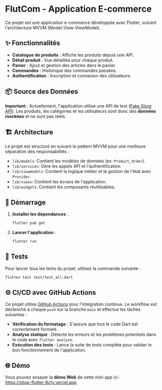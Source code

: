 # FlutCom - Application E-commerce

Ce projet est une application e-commerce développée avec Flutter, suivant l'architecture MVVM (Model-View-ViewModel).

## ✨ Fonctionnalités

- **Catalogue de produits** : Affiche les produits depuis une API.
- **Détail produit** : Vue détaillée pour chaque produit.
- **Panier** : Ajout et gestion des articles dans le panier.
- **Commandes** : Historique des commandes passées.
- **Authentification** : Inscription et connexion des utilisateurs.

## 📦 Source des Données

**Important** : Actuellement, l'application utilise une API de test ([Fake Store API](https://fakestoreapi.com/)). Les produits, les catégories et les utilisateurs sont donc des **données mockées** et ne sont pas réels.

## 🏗️ Architecture

Le projet est structuré en suivant le pattern MVVM pour une meilleure séparation des responsabilités :

- `lib/models`: Contient les modèles de données (ex: `Product`, `Order`).
- `lib/services`: Gère les appels API et l'authentification.
- `lib/viewmodels`: Contient la logique métier et la gestion de l'état avec `Provider`.
- `lib/views`: Contient les écrans de l'application.
- `lib/widgets`: Contient les composants réutilisables.

## 🚀 Démarrage

1. **Installer les dépendances** :
   ```bash
   flutter pub get
   ```

2. **Lancer l'application** :
   ```bash
   flutter run
   ```

## 🧪 Tests

Pour lancer tous les tests du projet, utilisez la commande suivante :

```bash
flutter test test/test_all.dart
```

## ⚙️ CI/CD avec GitHub Actions

Ce projet utilise [GitHub Actions](https://github.com/features/actions) pour l'intégration continue. Le workflow est déclenché à chaque `push` sur la branche `main` et effectue les tâches suivantes :
- **Vérification du formatage** : S'assure que tout le code Dart est correctement formaté.
- **Analyse statique** : Détecte les erreurs et les problèmes potentiels dans le code avec `flutter analyze`.
- **Exécution des tests** : Lance la suite de tests complète pour valider le bon fonctionnement de l'application.


## 🌐 Démo

Vous pouvez essayer la **démo Web** de cette mini app ici :  
https://shop-flutter-8cfy.vercel.app
